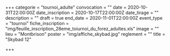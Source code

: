 +++
categorie = "tournoi_adulte"
convocation = ""
date = 2020-10-31T22:00:00Z
date_inscription = 2020-10-17T22:00:00Z
date_tirage = ""
description = ""
draft = true
end_date = 2020-11-01T22:00:00Z
event_type = "tournoi"
fiche_inscription = "img/feuille_inscription_28eme_toiurnoi_du_forez_adultes.xls"
image = ""
lieu = "Montbrison"
poster = "img/affiche_skybad.jpg"
reglement = ""
title = "Skybad 12"

+++
